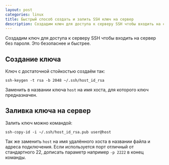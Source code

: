 ```yaml
---
layout: post
categories: linux
title: Быстрый способ создать и залить SSH ключ на сервер
description: Создадим ключ для доступа к серверу SSH чтобы входить на сервер без пароля. Это безопаснее и быстрее.
---
```


Создадим ключ для доступа к серверу SSH чтобы входить на сервер без пароля. Это безопаснее и быстрее.

## Создание ключа

Ключ с достаточной стойкостью создаём так:

```shell
ssh-keygen -t rsa -b 2048 ~/.ssh/host_id_rsa
```

Заменить в названии ключа `host` на имя хоста, для которого ключ предназначен.

## Заливка ключа на сервер

Залить ключ можно командой:

```shell
ssh-copy-id -i ~/.ssh/host_id_rsa.pub user@host
```

Так же заменить `host` на имя удалённого хоста в названии файла и адреса подключения.
Если используется порт отличный от стандартного 22, дописать параметр например `-p 2222` в конец команды.